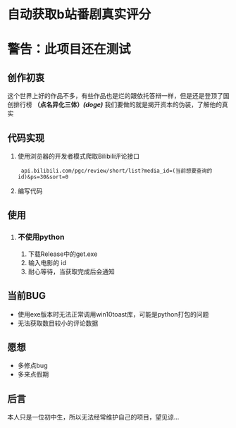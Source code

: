 # 自动获取b站番剧真实评分
# 警告：此项目还在测试
## 创作初衷
这个世界上好的作品不多，有些作品也是烂的跟依托答辩一样，但是还是登顶了国创排行榜 **（点名异化三体）*(doge)*** 我们要做的就是揭开资本的伪装，了解他的真实

## 代码实现
1. 使用浏览器的开发者模式爬取Bilibili评论接口

        api.bilibili.com/pgc/review/short/list?media_id=(当前想要查询的id)&ps=30&sort=0
2. 编写代码
## 使用
1. ### 不使用python
    1. 下载Release中的get.exe
    2. 输入电影的 id
    3. 耐心等待，当获取完成后会通知
## 当前BUG
- 使用exe版本时无法正常调用win10toast库，可能是python打包的问题
- 无法获取数目较小的评论数据

## 愿想
- 多修点bug
- 多来点假期

## 后言
本人只是一位初中生，所以无法经常维护自己的项目，望见谅...